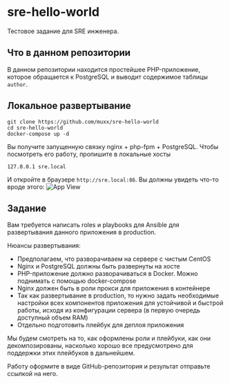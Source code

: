 # sre-hello-world

Тестовое задание для SRE инженера.

## Что в данном репозитории

В данном репозитории находится простейшее PHP-приложение, которое обращается к PostgreSQL
и выводит содержимое таблицы `author`.

## Локальное развертывание

```shell
git clone https://github.com/muxx/sre-hello-world
cd sre-hello-world
docker-compose up -d
```

Вы получите запущенную связку nginx + php-fpm + PostgreSQL. Чтобы посмотреть его работу,
пропишите в локальные хосты
```shell
127.0.0.1 sre.local
```

И откройте в браузере `http://sre.local:86`. Вы должны увидеть что-то вроде этого:
![App View](http://ds.retailcrm.tech/s/1626362383.png)

## Задание

Вам требуется написать roles и playbooks для Ansible для развертывания данного приложения в production.

Нюансы развертывания:
* Предполагаем, что разворачиваем на сервере с чистым CentOS
* Nginx и PostgreSQL должны быть развернуты на хосте
* PHP-приложение должно разворачиваться в Docker. Можно поднимать с помощью docker-compose
* Nginx должен быть в роли прокси для приложения в контейнере
* Так как развертывание в production, то нужно задать необходимые настройки всех компонентов приложения для устойчивой и быстрой работы, исходя из конфигурации сервера (в первую очередь доступный объем RAM)
* Отдельно подготовить плейбук для деплоя приложения

Мы будем смотреть на то, как оформлены роли и плейбуки, как они декомпозированы, насколько хорошо все предусмотрено для поддержки этих плейбуков в дальнейшем.

Работу оформите в виде GitHub-репозитория и результат отправьте ссылкой на него.
